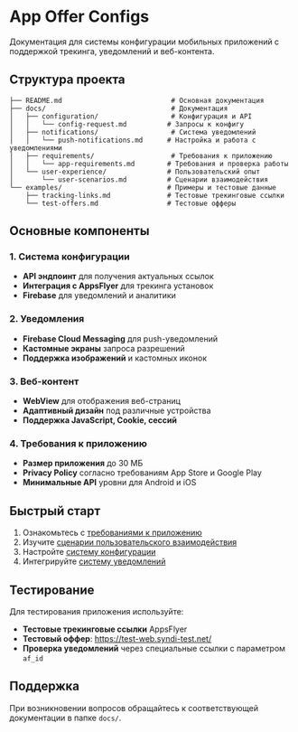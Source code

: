 # App Offer Configs

Документация для системы конфигурации мобильных приложений с поддержкой трекинга, уведомлений и веб-контента.

## Структура проекта

```
├── README.md                           # Основная документация
├── docs/                               # Документация
│   ├── configuration/                  # Конфигурация и API
│   │   └── config-request.md          # Запросы к конфигу
│   ├── notifications/                  # Система уведомлений
│   │   └── push-notifications.md      # Настройка и работа с уведомлениями
│   ├── requirements/                   # Требования к приложению
│   │   └── app-requirements.md        # Требования и проверка работы
│   └── user-experience/               # Пользовательский опыт
│       └── user-scenarios.md          # Сценарии взаимодействия
└── examples/                          # Примеры и тестовые данные
    ├── tracking-links.md              # Тестовые трекинговые ссылки
    └── test-offers.md                 # Тестовые офферы
```

## Основные компоненты

### 1. Система конфигурации
- **API эндпоинт** для получения актуальных ссылок
- **Интеграция с AppsFlyer** для трекинга установок
- **Firebase** для уведомлений и аналитики

### 2. Уведомления
- **Firebase Cloud Messaging** для push-уведомлений
- **Кастомные экраны** запроса разрешений
- **Поддержка изображений** и кастомных иконок

### 3. Веб-контент
- **WebView** для отображения веб-страниц
- **Адаптивный дизайн** под различные устройства
- **Поддержка JavaScript, Cookie, сессий**

### 4. Требования к приложению
- **Размер приложения** до 30 МБ
- **Privacy Policy** согласно требованиям App Store и Google Play
- **Минимальные API** уровни для Android и iOS

## Быстрый старт

1. Ознакомьтесь с [требованиями к приложению](docs/requirements/app-requirements.md)
2. Изучите [сценарии пользовательского взаимодействия](docs/user-experience/user-scenarios.md)
3. Настройте [систему конфигурации](docs/configuration/config-request.md)
4. Интегрируйте [систему уведомлений](docs/notifications/push-notifications.md)

## Тестирование

Для тестирования приложения используйте:
- **Тестовые трекинговые ссылки** AppsFlyer
- **Тестовый оффер**: https://test-web.syndi-test.net/
- **Проверка уведомлений** через специальные ссылки с параметром `af_id`

## Поддержка

При возникновении вопросов обращайтесь к соответствующей документации в папке `docs/`.
